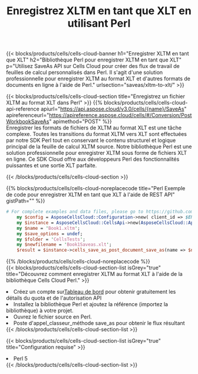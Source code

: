﻿---
title:  Enregistrez XLTM en tant que XLT en utilisant Perl
description:  Utilisation du SDK Cloud Aspose.Cells pour Perl pour enregistrer le fichier au format XLTM en tant que fichier au format XLT.
kwords: Excel, Save XLTM as XLT, REST, Perl
howto: How to save XLTM as XLT using Aspose.Cells Cloud Perl library.
---
{{< blocks/products/cells/cells-cloud-banner h1="Enregistrer XLTM en tant que XLT" h2="Bibliothèque Perl pour enregistrer XLTM en tant que XLT" p="Utilisez SaveAs API sur Cells Cloud pour créer des flux de travail de feuilles de calcul personnalisés dans Perl. Il s\'agit d\'une solution professionnelle pour enregistrer XLTM au format XLT et d\'autres formats de documents en ligne à l\'aide de Perl." urlsection="saveas/xltm-to-xlt/" >}}

{{< blocks/products/cells/cells-cloud-section title="Enregistrez un fichier XLTM au format XLT dans Perl" >}}
{{% blocks/products/cells/cells-cloud-api-reference apiurl="https://api.aspose.cloud/v3.0/cells/{name}/SaveAs" apireferenceurl="https://apireference.aspose.cloud/cells/#/Conversion/PostWorkbookSaveAs" apimethod="POST" %}}
<br/>
Enregistrer les formats de fichiers de XLTM au format XLT est une tâche complexe. Toutes les transitions du format XLTM vers XLT sont effectuées par notre SDK Perl tout en conservant le contenu structurel et logique principal de la feuille de calcul XLTM source. Notre bibliothèque Perl est une solution professionnelle pour enregistrer XLTM sous forme de fichiers XLT en ligne. Ce SDK Cloud offre aux développeurs Perl des fonctionnalités puissantes et une sortie XLT parfaite.

{{< /blocks/products/cells/cells-cloud-section >}}

{{% blocks/products/cells/cells-cloud-noreplacecode title="Perl Exemple de code pour enregistrer XLTM en tant que XLT à l\'aide de REST API" gistPath="" %}}
  
```perl
# For complete examples and data files, please go to https://github.com/aspose-cells-cloud/aspose-cells-cloud-perl/
    my $config = AsposeCellsCloud::Configuration->new( client_id => $ENV{'ProductClientId'}, client_secret => $ENV{'ProductClientSecret'});
    my $instance = AsposeCellsCloud::CellsApi->new(AsposeCellsCloud::ApiClient->new( $config));
    my $name = 'Book1.xltm';
    my $save_options = undef;
    my $folder = 'CellsTests';
    my $newfilename = 'Book1Saveas.xlt';
    $result = $instance->cells_save_as_post_document_save_as(name => $name,save_options => $save_options, newfilename => $newfilename, folder => $folder);
```
  
{{% /blocks/products/cells/cells-cloud-noreplacecode %}}
<br/>
{{< blocks/products/cells/cells-cloud-section-list isGrey="true" title="Découvrez comment enregistrer XLTM au format XLT à l\'aide de la bibliothèque Cells Cloud Perl." >}}
<li> Créez un compte sur<a href="https://dashboard.aspose.cloud/">Tableau de bord</a> pour obtenir gratuitement les détails du quota et de l'autorisation API</li>
<li>Installez la bibliothèque Perl et ajoutez la référence (importez la bibliothèque) à votre projet.</li>
<li>Ouvrez le fichier source en Perl.</li>
<li>Poste d'appel_classeur_méthode save_as pour obtenir le flux résultant</li>
{{< /blocks/products/cells/cells-cloud-section-list >}}

{{< blocks/products/cells/cells-cloud-section-list isGrey="true" title="Configuration requise" >}}
<li>Perl 5</li>
{{< /blocks/products/cells/cells-cloud-section-list >}}

